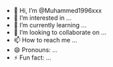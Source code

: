 - 👋 Hi, I’m @Muhammed1996xxx
- 👀 I’m interested in ...
- 🌱 I’m currently learning ...
- 💞️ I’m looking to collaborate on ...
- 📫 How to reach me ...
- 😄 Pronouns: ...
- ⚡ Fun fact: ...

<!---
Muhammed1996xxx/Muhammed1996xxx is a ✨ special ✨ repository because its `README.md` (this file) appears on your GitHub profile.
You can click the Preview link to take a look at your changes.
--->
